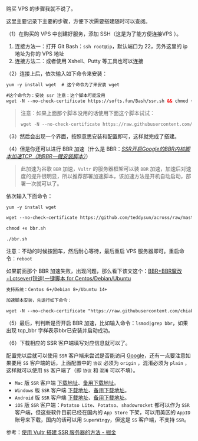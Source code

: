 





购买 VPS 的步骤我就不说了。

这里主要记录下主要的步骤，方便下次需要搭建随时可以查阅。



（1）在购买的 VPS 中创建好服务，添加 SSH（这是为了能方便连接VPS ）。

1. 连接方法一：打开 Git Bash：`ssh root@ip`，默认端口为 22，另外这里的 ip 地址为你的 VPS 地址
2. 连接方法二：或者使用 Xshell、Putty 等工具也可以连接



（2）连接上后，依次输入如下命令来安装：

``` xml
yum -y install wget  # 这个命令为了来安装 wget

#这个命令为：安装 ssr 注意：这个脚本可能没用
wget -N --no-check-certificate https://softs.fun/Bash/ssr.sh && chmod +x ssr.sh && bash ssr.sh
```

> 注意：如果上面那个脚本没用的话使用下面这个脚本试试：
>
> ``` xml
> wget -N --no-check-certificate https://raw.githubusercontent.com/ToyoDAdoubi/doubi/master/ssr.sh && chmod +x ssr.sh && bash ssr.sh
> ```



（3）然后会出现一个界面，按照意思安装和配置即可，这样就完成了搭建。



（4）但是你还可以进行 BBR 加速（什么是 BBR：[*SSR开启Google的BBR内核脚本加速TCP（附BBR一键安装脚本）*](https://www.moidea.info/archives/445.html)）

> 此加速为谷歌 `BBR` 加速，`Vultr` 的服务器框架可以装 `BBR` 加速，加速后对速度的提升很明显，所以推荐部署加速脚本，该加速方法是开机自动启动，部署一次就可以了。

依次输入下面命令：

``` xml
yum -y install wget

wget --no-check-certificate https://github.com/teddysun/across/raw/master/bbr.sh

chmod +x bbr.sh

./bbr.sh
```

注意：不动的时候按回车，然后耐心等待，最后重启 VPS 服务器即可。重启命令：`reboot`

如果前面那个 BBR 加速失败，出现问题，那么看下该文这个：[BBR+BBR魔改+Lotsever(锐速)一键脚本 for Centos/Debian/Ubuntu](https://github.com/XX-net/XX-Net/issues/6506)

``` xml
支持系统：Centos 6+/Debian 8+/Ubuntu 14+

加速脚本安装，先运行如下命令：

wget -N --no-check-certificate "https://raw.githubusercontent.com/chiakge/Linux-NetSpeed/master/tcp.sh" && chmod +x tcp.sh && ./tcp.sh
```



（5）最后，判判断是否开启 BBR 加速，比如输入命令：`lsmod|grep bbr`，如果出现 tcp_bbr 字样表示bbr已安装并启动成功。



（6）下载相应的 SSR 客户端填写对应信息就可以了。

配置完以后就可以使用 `SSR` 客户端来尝试是否能访问 [Google](https://link.juejin.im?target=https%3A%2F%2Fwww.google.com)，还有一点要注意如果要用 `SS` 客户端的话，上面配置中的 `协议` 必须为 `origin` ，混淆必须为 `plain` ，这样就可以使用 `SS` 客户端了（即 `协议` 和 `混淆` 可以不填）。

- `Mac` 版 `SSR` 客户端 [下载地址](https://link.juejin.im?target=https%3A%2F%2Fgithub.com%2Fshadowsocksr-backup%2FShadowsocksX-NG%2Freleases)、[备用下载地址](https://link.juejin.im?target=https%3A%2F%2Fnofile.io%2Ff%2FjgMWFwCBonU%23ab0d3c3b6ac54482)。
- `Windows` 版 `SSR` 客户端 [下载地址](https://link.juejin.im?target=https%3A%2F%2Fgithub.com%2Fshadowsocksr-backup%2Fshadowsocksr-csharp%2Freleases)、[备用下载地址](https://link.juejin.im?target=https%3A%2F%2Fnofile.io%2Ff%2F6Jm7WJCyOVv%2FShadowsocksR-4.7.0-win.7z)。
- `Android` 版 `SSR` 客户端 [下载地址](https://link.juejin.im?target=https%3A%2F%2Fgithub.com%2Fshadowsocksr-backup%2Fshadowsocksr-android%2Freleases%2Fdownload%2F3.4.0.8%2Fshadowsocksr-release.apk)、[备用下载地址](https://link.juejin.im?target=https%3A%2F%2Fnofile.io%2Ff%2FrvTJoj0h5GC%2Fshadowsocksr-release.apk)。
- `iOS` 版 `SSR` 客户端：`Potatso Lite`、`Potatso`、`shadowrocket` 都可以作为 `SSR` 客户端，但这些软件目前已经在国内的 `App Store` 下架，可以用美区的 `AppID` 账号来下载，国内的话可以用 `SuperWingy`，但这是 `SS` 客户端，不支持 `SSR`。



参考：[使用 Vultr 搭建 SSR 服务器的方法 - 掘金](<https://juejin.im/post/5bbdbffcf265da0ac2568a80>)